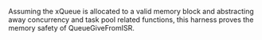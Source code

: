 Assuming the xQueue is allocated to a valid memory block and abstracting
away concurrency and task pool related functions, this harness proves the memory
safety of QueueGiveFromISR.

